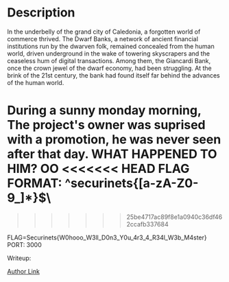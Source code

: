 # Description

In the underbelly of the grand city of Caledonia, a forgotten world of commerce thrived. The Dwarf Banks, a network of ancient financial institutions run by the dwarven folk, remained concealed from the human world, driven underground in the wake of towering skyscrapers and the ceaseless hum of digital transactions. Among them, the Giancardi Bank, once the crown jewel of the dwarf economy, had been struggling. At the brink of the 21st century, the bank had found itself far behind the advances of the human world.

During a sunny monday morning, The project's owner was suprised with a promotion, he was never seen after that day. WHAT HAPPENED TO HIM? OO
<<<<<<< HEAD
FLAG FORMAT: \^securinets{[a-zA-Z0-9_]\*}$\
=======

>>>>>>> 25be4717ac89f8e1a0940c36df462ccafb337684

FLAG=Securinets{W0hooo_W3ll_D0n3_Y0u_4r3_4_R34l_W3b_M4ster}
PORT: 3000

Writeup:

[Author Link](https://yassine-belkhadem.tech/blog/securinets-quals-2k23)
